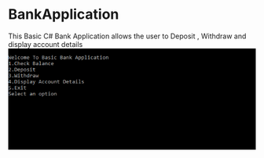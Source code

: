 # BankApplication
This Basic C# Bank Application allows the user to Deposit , Withdraw and display account details
![BankApplication](https://github.com/Rhoda9000/BankApplication/blob/master/Capture.PNG "How the output would look like")
